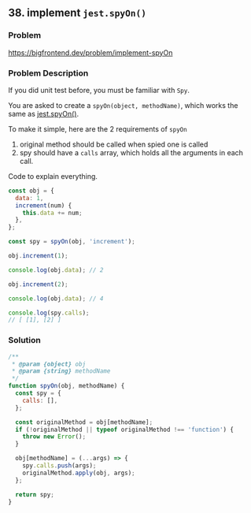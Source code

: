 ## 38. implement `jest.spyOn()`

### Problem

https://bigfrontend.dev/problem/implement-spyOn

### Problem Description

If you did unit test before, you must be familiar with `Spy`.

You are asked to create a `spyOn(object, methodName)`, which works the same as [jest.spyOn()](https://jestjs.io/docs/en/jest-object#jestspyonobject-methodname).

To make it simple, here are the 2 requirements of `spyOn`

1. original method should be called when spied one is called
2. spy should have a `calls` array, which holds all the arguments in each call.

Code to explain everything.

```js
const obj = {
  data: 1,
  increment(num) {
    this.data += num;
  },
};

const spy = spyOn(obj, 'increment');

obj.increment(1);

console.log(obj.data); // 2

obj.increment(2);

console.log(obj.data); // 4

console.log(spy.calls);
// [ [1], [2] ]
```

### Solution

```js
/**
 * @param {object} obj
 * @param {string} methodName
 */
function spyOn(obj, methodName) {
  const spy = {
    calls: [],
  };

  const originalMethod = obj[methodName];
  if (!originalMethod || typeof originalMethod !== 'function') {
    throw new Error();
  }

  obj[methodName] = (...args) => {
    spy.calls.push(args);
    originalMethod.apply(obj, args);
  };

  return spy;
}
```
